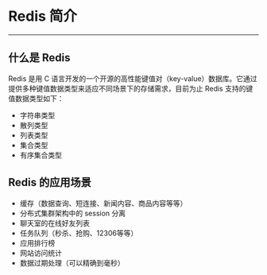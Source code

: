 # Redis 简介

---

## 什么是 Redis

Redis 是用 C 语言开发的一个开源的高性能键值对（key-value）数据库。它通过提供多种键值数据类型来适应不同场景下的存储需求，目前为止 Redis 支持的键值数据类型如下：

* 字符串类型
* 散列类型
* 列表类型
* 集合类型
* 有序集合类型

## Redis 的应用场景

* 缓存（数据查询、短连接、新闻内容、商品内容等等）
* 分布式集群架构中的 session 分离
* 聊天室的在线好友列表
* 任务队列（秒杀、抢购、12306等等）
* 应用排行榜
* 网站访问统计
* 数据过期处理（可以精确到毫秒）
